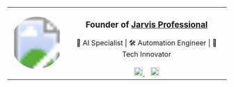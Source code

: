 <div align="center">
  <table>
    <tr>
      <td width="120">
        <a href="https://github.com/Jarvis-Professional">
          <svg width="120" height="120" viewBox="0 0 120 120" xmlns="http://www.w3.org/2000/svg">
            <defs>
              <clipPath id="avatarClip">
                <circle cx="60" cy="60" r="60" />
              </clipPath>
            </defs>
            <image clip-path="url(#avatarClip)" width="120" height="120" href="https://avatars.githubusercontent.com/u/200248551?s=400&u=b3c87c93b78af565542143eee7d93631177050a2&v=4" />
          </svg>
        </a>
      </td>
      <td align="center">
        <h3>
          <b>Founder of 
            <a href="https://github.com/Jarvis-Professional">
              Jarvis Professional
            </a>
          </b>
        </h3>
        🤖 AI Specialist | 🛠 Automation Engineer | 🚀 Tech Innovator
        <br><br>
        <a href="https://github.com/Arnav3241">
          <img src="https://cdn-icons-png.flaticon.com/512/25/25231.png" width="20" />
        </a>
        &nbsp;&nbsp;
        <a href="https://www.youtube.com/@jarvis-v13">
          <img src="https://cdn-icons-png.flaticon.com/512/1384/1384060.png" width="20" />
        </a>
      </td>
    </tr>
  </table>
</div>
